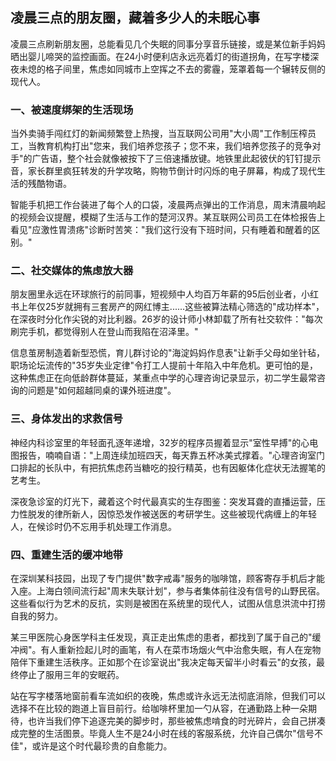 ##  凌晨三点的朋友圈，藏着多少人的未眠心事
 
 凌晨三点刷新朋友圈，总能看见几个失眠的同事分享音乐链接，或是某位新手妈妈晒出婴儿啼哭的监控画面。在24小时便利店永远亮着灯的街道拐角，在写字楼深夜未熄的格子间里，焦虑如同城市上空挥之不去的雾霾，笼罩着每一个辗转反侧的现代人。
 
###  一、被速度绑架的生活现场
 当外卖骑手闯红灯的新闻频繁登上热搜，当互联网公司用"大小周"工作制压榨员工，当教育机构打出"您来，我们培养您孩子；您不来，我们培养您孩子的竞争对手"的广告语，整个社会就像被按下了三倍速播放键。地铁里此起彼伏的钉钉提示音，家长群里疯狂转发的升学攻略，购物节倒计时闪烁的电子屏幕，构成了现代生活的残酷物语。
 
 智能手机把工作台装进了每个人的口袋，凌晨两点弹出的工作消息，周末清晨响起的视频会议提醒，模糊了生活与工作的楚河汉界。某互联网公司员工在体检报告上看见"应激性胃溃疡"诊断时苦笑："我们这行没有下班时间，只有睡着和醒着的区别。"
 
###  二、社交媒体的焦虑放大器
 朋友圈里永远在环球旅行的前同事，短视频中人均百万年薪的95后创业者，小红书上年仅25岁就拥有三套房产的网红博主......这些被算法精心筛选的"成功样本"，在深夜时分化作尖锐的对比利器。26岁的设计师小林卸载了所有社交软件："每次刷完手机，都觉得别人在登山而我陷在沼泽里。"
 
 信息茧房制造着新型恐慌，育儿群讨论的"海淀妈妈作息表"让新手父母如坐针毡，职场论坛流传的"35岁失业定律"令打工人提前十年陷入中年危机。更可怕的是，这种焦虑正在向低龄群体蔓延，某重点中学的心理咨询记录显示，初二学生最常咨询的问题是"如何超越同桌的课外班进度"。
 
###  三、身体发出的求救信号
 神经内科诊室里的年轻面孔逐年递增，32岁的程序员握着显示"室性早搏"的心电图报告，喃喃自语："上周连续加班四天，每天靠五杯冰美式撑着。"心理咨询室门口排起的长队中，有把抗焦虑药当糖吃的投行精英，也有因躯体化症状无法握笔的艺考生。
 
 深夜急诊室的灯光下，藏着这个时代最真实的生存图鉴：突发耳聋的直播运营，压力性脱发的律所新人，因惊恐发作被送医的考研学生。这些被现代病缠上的年轻人，在候诊时仍不忘用手机处理工作消息。
 
###  四、重建生活的缓冲地带
 在深圳某科技园，出现了专门提供"数字戒毒"服务的咖啡馆，顾客寄存手机后才能入座。上海白领间流行起"周末失联计划"，参与者集体前往没有信号的山野民宿。这些看似行为艺术的反抗，实则是被困在系统里的现代人，试图从信息洪流中打捞自我的努力。
 
 某三甲医院心身医学科主任发现，真正走出焦虑的患者，都找到了属于自己的"缓冲阀"。有人重新捡起儿时的画笔，有人在菜市场烟火气中治愈失眠，有人在宠物陪伴下重建生活秩序。正如那个在诊室说出"我决定每天留半小时看云"的女孩，最终停止了服用三年的安眠药。
 
 站在写字楼落地窗前看车流如织的夜晚，焦虑或许永远无法彻底消除，但我们可以选择不在比较的跑道上盲目前行。给咖啡杯里加一勺从容，在通勤路上种一朵期待，也许当我们停下追逐完美的脚步时，那些被焦虑啃食的时光碎片，会自己拼凑成完整的生活图景。毕竟人生不是24小时在线的客服系统，允许自己偶尔"信号不佳"，或许是这个时代最珍贵的自愈能力。